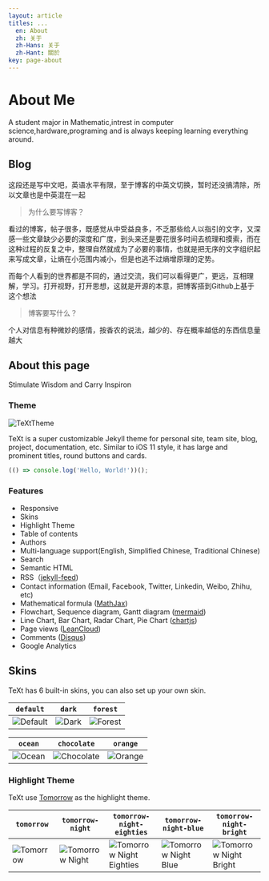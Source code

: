```yaml
---
layout: article
titles: ...
  en: About
  zh: 关于
  zh-Hans: 关于
  zh-Hant: 關於
key: page-about
---
```


# About Me

A student major in Mathematic,intrest in computer science,hardware,programing and is always keeping learning everything around.

## Blog

这段还是写中文吧，英语水平有限，至于博客的中英文切换，暂时还没搞清除，所以文章也是中英混在一起

 > 为什么要写博客？

 看过的博客，帖子很多，既感觉从中受益良多，不乏那些给人以指引的文字，又深感一些文章缺少必要的深度和广度，到头来还是要花很多时间去梳理和摸索，而在这种过程的反复之中，整理自然就成为了必要的事情，也就是把无序的文字组织起来写成文章，让熵在小范围内减小，但是也逃不过熵增原理的定势。

 而每个人看到的世界都是不同的，通过交流，我们可以看得更广，更远，互相理解，学习。打开视野，打开思想，这就是开源的本意，把博客搭到Github上基于这个想法
 > 博客要写什么？

个人对信息有种微妙的感情，按香农的说法，越少的、存在概率越低的东西信息量越大


## About this page
Stimulate Wisdom and Carry Inspiron

### Theme

![TeXtTheme](https://raw.githubusercontent.com/kitian616/jekyll-TeXt-theme/master/screenshots/TeXt-home.jpg)

TeXt is a super customizable Jekyll theme for personal site, team site, blog, project, documentation, etc. Similar to iOS 11 style, it has large and prominent titles, round buttons and cards.

```javascript
(() => console.log('Hello, World!'))();
```

### Features

- Responsive
- Skins
- Highlight Theme
- Table of contents
- Authors
- Multi-language support(English, Simplified Chinese, Traditional Chinese)
- Search
- Semantic HTML
- RSS（[jekyll-feed](https://github.com/jekyll/jekyll-feed))
- Contact information (Email, Facebook, Twitter, Linkedin, Weibo, Zhihu, etc)
- Mathematical formula ([MathJax](https://www.mathjax.org/))
- Flowchart, Sequence diagram, Gantt diagram ([mermaid](https://mermaidjs.github.io/))
- Line Chart, Bar Chart, Radar Chart, Pie Chart ([chartjs](http://www.chartjs.org/))
- Page views ([LeanCloud](https://leancloud.cn/))
- Comments ([Disqus](https://disqus.com/))
- Google Analytics

## Skins

TeXt has 6 built-in skins, you can also set up your own skin.

| `default` | `dark` | `forest` |
| --- |  --- | --- |
| ![Default](https://raw.githubusercontent.com/kitian616/jekyll-TeXt-theme/master/screenshots/skins_default.jpg) | ![Dark](https://raw.githubusercontent.com/kitian616/jekyll-TeXt-theme/master/screenshots/skins_dark.jpg) | ![Forest](https://raw.githubusercontent.com/kitian616/jekyll-TeXt-theme/master/screenshots/skins_forest.jpg) |

| `ocean` | `chocolate` | `orange` |
| --- |  --- | --- |
| ![Ocean](https://raw.githubusercontent.com/kitian616/jekyll-TeXt-theme/master/screenshots/skins_ocean.jpg) | ![Chocolate](https://raw.githubusercontent.com/kitian616/jekyll-TeXt-theme/master/screenshots/skins_chocolate.jpg) | ![Orange](https://raw.githubusercontent.com/kitian616/jekyll-TeXt-theme/master/screenshots/skins_orange.jpg) |

### Highlight Theme

TeXt use [Tomorrow](https://github.com/chriskempson/tomorrow-theme) as the highlight theme.

| `tomorrow` | `tomorrow-night` | `tomorrow-night-eighties` | `tomorrow-night-blue` | `tomorrow-night-bright` |
| --- |  --- | --- | --- |  --- |
| ![Tomorrow](https://raw.githubusercontent.com/kitian616/jekyll-TeXt-theme/master/screenshots/highlight_tomorrow.png) | ![Tomorrow Night](https://raw.githubusercontent.com/kitian616/jekyll-TeXt-theme/master/screenshots/highlight_tomorrow-night.png) | ![Tomorrow Night Eighties](https://raw.githubusercontent.com/kitian616/jekyll-TeXt-theme/master/screenshots/highlight_tomorrow-night-eighties.png) | ![Tomorrow Night Blue](https://raw.githubusercontent.com/kitian616/jekyll-TeXt-theme/master/screenshots/highlight_tomorrow-night-blue.png) | ![Tomorrow Night Bright](https://raw.githubusercontent.com/kitian616/jekyll-TeXt-theme/master/screenshots/highlight_tomorrow-night-bright.png) |
